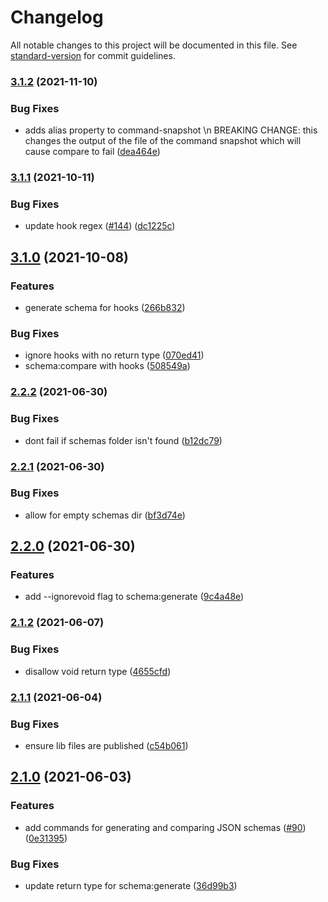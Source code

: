 # Changelog

All notable changes to this project will be documented in this file. See [standard-version](https://github.com/conventional-changelog/standard-version) for commit guidelines.

### [3.1.2](https://github.com/oclif/plugin-command-snapshot/compare/v3.1.1...v3.1.2) (2021-11-10)


### Bug Fixes

* adds alias property to command-snapshot \n BREAKING CHANGE: this changes the output of the file of the command snapshot which will cause compare to fail ([dea464e](https://github.com/oclif/plugin-command-snapshot/commit/dea464e17c11efd6a777982f4689bfc41f6ce9bd))

### [3.1.1](https://github.com/oclif/plugin-command-snapshot/compare/v3.1.0...v3.1.1) (2021-10-11)


### Bug Fixes

* update hook regex ([#144](https://github.com/oclif/plugin-command-snapshot/issues/144)) ([dc1225c](https://github.com/oclif/plugin-command-snapshot/commit/dc1225cc22e071958436e320b8951063b038d4cc))

## [3.1.0](https://github.com/oclif/plugin-command-snapshot/compare/v3.0.0...v3.1.0) (2021-10-08)


### Features

* generate schema for hooks ([266b832](https://github.com/oclif/plugin-command-snapshot/commit/266b83242fab1961b036998119791b999a08ee19))


### Bug Fixes

* ignore hooks with no return type ([070ed41](https://github.com/oclif/plugin-command-snapshot/commit/070ed41902268d48034fdaa2b96f9a4a54eefd2c))
* schema:compare with hooks ([508549a](https://github.com/oclif/plugin-command-snapshot/commit/508549a372e56b3d79dec970e62477d9905dec13))

### [2.2.2](https://github.com/oclif/plugin-command-snapshot/compare/v2.2.1...v2.2.2) (2021-06-30)


### Bug Fixes

* dont fail if schemas folder isn't found ([b12dc79](https://github.com/oclif/plugin-command-snapshot/commit/b12dc796619fe2469b2b4ea8fc524f999b1c614e))

### [2.2.1](https://github.com/oclif/plugin-command-snapshot/compare/v2.2.0...v2.2.1) (2021-06-30)


### Bug Fixes

* allow for empty schemas dir ([bf3d74e](https://github.com/oclif/plugin-command-snapshot/commit/bf3d74e3c071ef524402e1bdb20e50cbff990b80))

## [2.2.0](https://github.com/oclif/plugin-command-snapshot/compare/v2.1.2...v2.2.0) (2021-06-30)


### Features

* add --ignorevoid flag to schema:generate ([9c4a48e](https://github.com/oclif/plugin-command-snapshot/commit/9c4a48e076e750c2320a47bc4b7c2f4bfc7029ae))

### [2.1.2](https://github.com/oclif/plugin-command-snapshot/compare/v2.1.1...v2.1.2) (2021-06-07)


### Bug Fixes

* disallow void return type ([4655cfd](https://github.com/oclif/plugin-command-snapshot/commit/4655cfd86eb1429c6b0a8b036bb22e43336b6e09))

### [2.1.1](https://github.com/oclif/plugin-command-snapshot/compare/v2.1.0...v2.1.1) (2021-06-04)


### Bug Fixes

* ensure lib files are published ([c54b061](https://github.com/oclif/plugin-command-snapshot/commit/c54b06183aa39eaed60869421d3dd02e90fa27c0))

## [2.1.0](https://github.com/oclif/plugin-command-snapshot/compare/v2.0.0...v2.1.0) (2021-06-03)


### Features

* add commands for generating and comparing JSON schemas ([#90](https://github.com/oclif/plugin-command-snapshot/issues/90)) ([0e31395](https://github.com/oclif/plugin-command-snapshot/commit/0e313950317179383786d939591d5e03116e5c27))


### Bug Fixes

* update return type for schema:generate ([36d99b3](https://github.com/oclif/plugin-command-snapshot/commit/36d99b3dc3d325c5ed81ea88f818f8ab59a67470))
